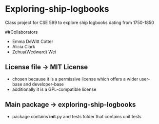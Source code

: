 ﻿# Exploring-ship-logbooks
Class project for CSE 599 to explore ship logbooks dating from 1750-1850

##Collaborators
- Emma DeWitt Cotter
- Alicia Clark
- Zehua(Wedward) Wei

## License file -> MIT License
- chosen because it is a permissive license which offers a wider user-base and developer-base
- additionally it is a GPL-compatible license

## Main package -> exploring-ship-logbooks
- package contains __init__.py and tests folder that contains unit tests